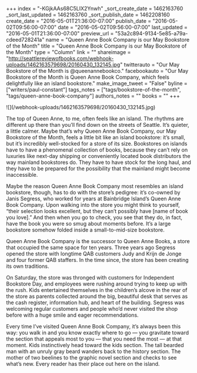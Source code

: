 +++
index = "-KGjkAAs68C5LIX2Ynwh"
_sort_create_date = 1462163760
_sort_last_updated = 1462163760
_sort_publish_date = 1462208160
create_date = "2016-05-01T21:36:00-07:00"
publish_date = "2016-05-02T09:56:00-07:00"
date = "2016-05-02T09:56:00-07:00"
last_updated = "2016-05-01T21:36:00-07:00"
preview_url = "53a2c894-9134-5e85-a79a-cdeed728241a"
name = "Queen Anne Book Company is our May Bookstore of the Month"
title = "Queen Anne Book Company is our May Bookstore of the Month"
type = "Column"
link = ""
shareimage = "http://seattlereviewofbooks.com/webhook-uploads/1462163579698/20160430_132145.jpg"
twitterauto = "Our May Bookstore of the Month is @queenannebookco."
facebookauto = "Our May Bookstore of the Month is Queen Anne Book Company, which feels delightfully like an island bookstore."
make_image_tweet = "False"
byline = ["writers/paul-constant"]
tags_notes = ["tags/bookstore-of-the-month", "tags/queen-anne-book-company"]
authors_notes = ""
books = ""
+++
<p class="image">![](/webhook-uploads/1462163579698/20160430_132145.jpg)</p>

The top of Queen Anne, to me, often feels like an island. The rhythms are different up there than you’ll find down on the streets of Seattle. It’s quieter, a little calmer. Maybe that’s why Queen Anne Book Company, our May Bookstore of the Month, feels a little bit like an island bookstore: it’s small, but it’s incredibly well-stocked for a store of its size. Bookstores on islands have to have a phenomenal collection of books, because they can’t rely on luxuries like next-day shipping or conveniently located book distributors the way mainland bookstores do. They have to have stock for the long haul, and they have to be prepared for the possibility that the mainland might become inaccessible. 

Maybe the reason Queen Anne Book Company most resembles an island bookstore, though, has to do with the store’s pedigree: it’s co-owned by Janis Segress, who worked for years at Bainbridge Island’s Queen Anne Book Company. Upon walking into the store you might think to yourself, “their selection looks excellent, but they can’t possibly have [name of book you love].” And then when you go to check, you see that they do, in fact, have the book you were so smug about moments before. It’s a large bookstore somehow folded inside a small-to-mid-size bookstore.

Queen Anne Book Company is the successor to Queen Anne Books, a store that occupied the same space for ten years. Three years ago Segress opened the store with longtime QAB customers Judy and Krijn de Jonge and four former QAB staffers. In the time since, the store has been creating its own traditions.

On Saturday, the store was thronged with customers for Independent Bookstore Day, and employees were rushing around trying to keep up with the rush. Kids entertained themselves in the children’s alcove in the rear of the store as parents collected around the big, beautiful desk that serves as the cash register, information hub, and heart of the building. Segress was welcoming regular customers and people who’d never visited the shop before with a huge smile and eager recommendations.

Every time I’ve visited Queen Anne Book Company, it’s always been this way: you walk in and you know exactly where to go — you gravitate toward the section that appeals most to you — that you need the most — at that moment. Kids instinctively head toward the kids section. The tall bearded man with an unruly gray beard wanders back to the history section. The mother of two beelines to the graphic novel section and checks to see what’s new. Every reader has their place out here on the island. 
